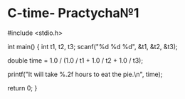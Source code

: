 # C-time- Practycha№1

#include <stdio.h>

int main() { 
  int t1, t2, t3; 
  scanf("%d %d %d", &t1, &t2, &t3);

  double time = 1.0 / (1.0 / t1 + 1.0 / t2 + 1.0 / t3);

  printf("It will take %.2f hours to eat the pie.\n", time);

  return 0;
}
